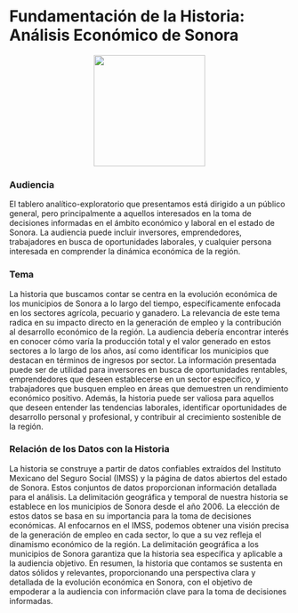 # **Fundamentación de la Historia: Análisis Económico de Sonora**

<div align="center">
  <img src="https://github.com/empleo-inducido/Trabajos_Generados/assets/111190323/be7080e0-4c2a-419f-91f3-2bb30057f222" width="200"/>
</div>



### Audiencia
El tablero analítico-exploratorio que presentamos está dirigido a un público general, pero principalmente a aquellos interesados en la toma de decisiones informadas en el ámbito económico y laboral en el estado de Sonora. La audiencia puede incluir inversores, emprendedores, trabajadores en busca de oportunidades laborales, y cualquier persona interesada en comprender la dinámica económica de la región.

### Tema
La historia que buscamos contar se centra en la evolución económica de los municipios de Sonora a lo largo del tiempo, específicamente enfocada en los sectores agrícola, pecuario y ganadero. La relevancia de este tema radica en su impacto directo en la generación de empleo y la contribución al desarrollo económico de la región. La audiencia debería encontrar interés en conocer cómo varía la producción total y el valor generado en estos sectores a lo largo de los años, así como identificar los municipios que destacan en términos de ingresos por sector.
La información presentada puede ser de utilidad para inversores en busca de oportunidades rentables, emprendedores que deseen establecerse en un sector específico, y trabajadores que busquen empleo en áreas que demuestren un rendimiento económico positivo. Además, la historia puede ser valiosa para aquellos que deseen entender las tendencias laborales, identificar oportunidades de desarrollo personal y profesional, y contribuir al crecimiento sostenible de la región.

### Relación de los Datos con la Historia
La historia se construye a partir de datos confiables extraídos del Instituto Mexicano del Seguro Social (IMSS) y la página de datos abiertos del estado de Sonora. Estos conjuntos de datos proporcionan información detallada para el análisis. La delimitación geográfica y temporal de nuestra historia se establece en los municipios de Sonora desde el año 2006.
La elección de estos datos se basa en su importancia para la toma de decisiones económicas. Al enfocarnos en el IMSS, podemos obtener una visión precisa de la generación de empleo en cada sector, lo que a su vez refleja el dinamismo económico de la región. La delimitación geográfica a los municipios de Sonora garantiza que la historia sea específica y aplicable a la audiencia objetivo.
En resumen, la historia que contamos se sustenta en datos sólidos y relevantes, proporcionando una perspectiva clara y detallada de la evolución económica en Sonora, con el objetivo de empoderar a la audiencia con información clave para la toma de decisiones informadas.
